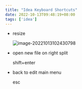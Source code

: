 ```yaml
---
title: "Idea Keyboard Shortcuts"
date: 2022-10-13T09:48:19+08:00
tags: ['idea']
---
```


- resize 

  ![image-20221013102430798](https://pic-frank.oss-cn-beijing.aliyuncs.com/img/202210131024900.png)

- open new file on right split

  shift+enter

- back to edit main menu

  esc
